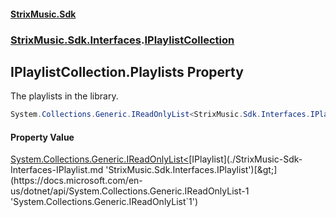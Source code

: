 #### [StrixMusic.Sdk](./index.md 'index')
### [StrixMusic.Sdk.Interfaces](./StrixMusic-Sdk-Interfaces.md 'StrixMusic.Sdk.Interfaces').[IPlaylistCollection](./StrixMusic-Sdk-Interfaces-IPlaylistCollection.md 'StrixMusic.Sdk.Interfaces.IPlaylistCollection')
## IPlaylistCollection.Playlists Property
The playlists in the library.  
```csharp
System.Collections.Generic.IReadOnlyList<StrixMusic.Sdk.Interfaces.IPlaylist> Playlists { get; }
```
#### Property Value
[System.Collections.Generic.IReadOnlyList&lt;](https://docs.microsoft.com/en-us/dotnet/api/System.Collections.Generic.IReadOnlyList-1 'System.Collections.Generic.IReadOnlyList`1')[IPlaylist](./StrixMusic-Sdk-Interfaces-IPlaylist.md 'StrixMusic.Sdk.Interfaces.IPlaylist')[&gt;](https://docs.microsoft.com/en-us/dotnet/api/System.Collections.Generic.IReadOnlyList-1 'System.Collections.Generic.IReadOnlyList`1')  
